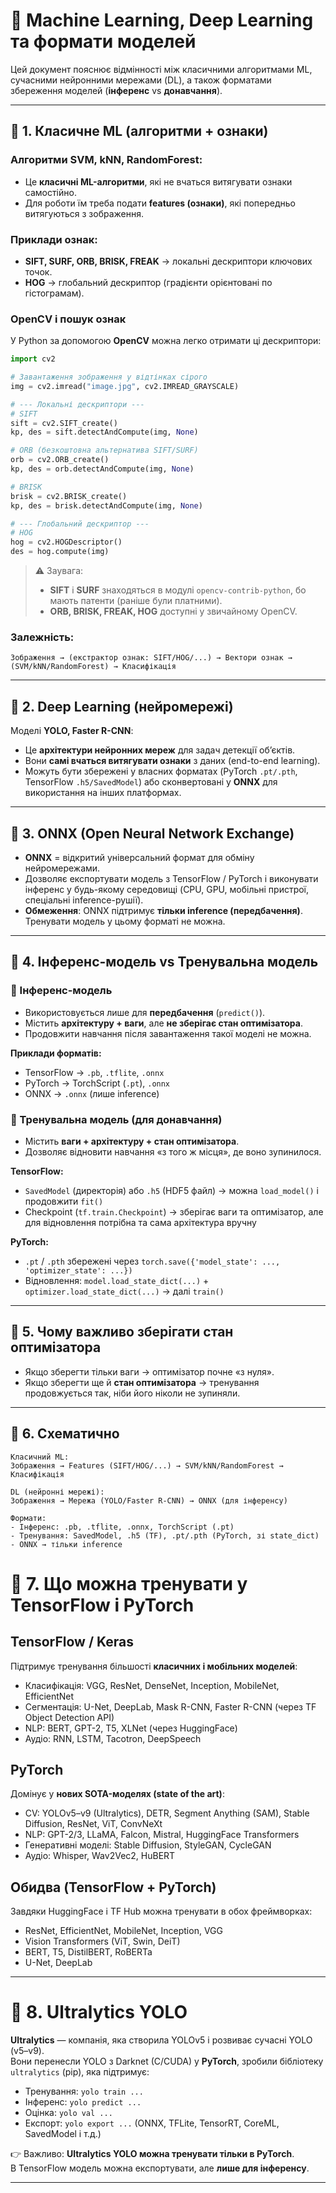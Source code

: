 # 📘 Machine Learning, Deep Learning та формати моделей

Цей документ пояснює відмінності між класичними алгоритмами ML, сучасними нейронними мережами (DL), а також форматами збереження моделей (**інференс** vs **донавчання**).  

---

## 🔹 1. Класичне ML (алгоритми + ознаки)

### Алгоритми **SVM, kNN, RandomForest**:
- Це **класичні ML-алгоритми**, які не вчаться витягувати ознаки самостійно.  
- Для роботи їм треба подати **features (ознаки)**, які попередньо витягуються з зображення.  

### Приклади ознак:
- **SIFT, SURF, ORB, BRISK, FREAK** → локальні дескриптори ключових точок.  
- **HOG** → глобальний дескриптор (градієнти орієнтовані по гістограмам).  

### OpenCV і пошук ознак
У Python за допомогою **OpenCV** можна легко отримати ці дескриптори:  

```python
import cv2

# Завантаження зображення у відтінках сірого
img = cv2.imread("image.jpg", cv2.IMREAD_GRAYSCALE)

# --- Локальні дескриптори ---
# SIFT
sift = cv2.SIFT_create()
kp, des = sift.detectAndCompute(img, None)

# ORB (безкоштовна альтернатива SIFT/SURF)
orb = cv2.ORB_create()
kp, des = orb.detectAndCompute(img, None)

# BRISK
brisk = cv2.BRISK_create()
kp, des = brisk.detectAndCompute(img, None)

# --- Глобальний дескриптор ---
# HOG
hog = cv2.HOGDescriptor()
des = hog.compute(img)
```

> ⚠️ Заувага:  
> - **SIFT** і **SURF** знаходяться в модулі `opencv-contrib-python`, бо мають патенти (раніше були платними).  
> - **ORB, BRISK, FREAK, HOG** доступні у звичайному OpenCV.  


### Залежність:
```
Зображення → (екстрактор ознак: SIFT/HOG/...) → Вектори ознак → (SVM/kNN/RandomForest) → Класифікація
```

---

## 🔹 2. Deep Learning (нейромережі)

Моделі **YOLO, Faster R-CNN**:
- Це **архітектури нейронних мереж** для задач детекції об’єктів.  
- Вони **самі вчаться витягувати ознаки** з даних (end-to-end learning).  
- Можуть бути збережені у власних форматах (PyTorch `.pt/.pth`, TensorFlow `.h5/SavedModel`) або сконвертовані у **ONNX** для використання на інших платформах.  

---

## 🔹 3. ONNX (Open Neural Network Exchange)

- **ONNX** = відкритий універсальний формат для обміну нейромережами.  
- Дозволяє експортувати модель з TensorFlow / PyTorch і виконувати інференс у будь-якому середовищі (CPU, GPU, мобільні пристрої, спеціальні inference-рушії).  
- **Обмеження**: ONNX підтримує **тільки inference (передбачення)**. Тренувати модель у цьому форматі не можна.  

---

## 🔹 4. Інференс-модель vs Тренувальна модель

### 📌 Інференс-модель
- Використовується лише для **передбачення** (`predict()`).  
- Містить **архітектуру + ваги**, але **не зберігає стан оптимізатора**.  
- Продовжити навчання після завантаження такої моделі не можна.  

**Приклади форматів:**
- TensorFlow → `.pb`, `.tflite`, `.onnx`  
- PyTorch → TorchScript (`.pt`), `.onnx`  
- ONNX → `.onnx` (лише inference)  

### 📌 Тренувальна модель (для донавчання)
- Містить **ваги + архітектуру + стан оптимізатора**.  
- Дозволяє відновити навчання «з того ж місця», де воно зупинилося.  

**TensorFlow:**
- `SavedModel` (директорія) або `.h5` (HDF5 файл) → можна `load_model()` і продовжити `fit()`  
- Checkpoint (`tf.train.Checkpoint`) → зберігає ваги та оптимізатор, але для відновлення потрібна та сама архітектура вручну  

**PyTorch:**
- `.pt` / `.pth` збережені через `torch.save({'model_state': ..., 'optimizer_state': ...})`  
- Відновлення: `model.load_state_dict(...)` + `optimizer.load_state_dict(...)` → далі `train()`  

---

## 🔹 5. Чому важливо зберігати стан оптимізатора
- Якщо зберегти тільки ваги → оптимізатор почне «з нуля».  
- Якщо зберегти ще й **стан оптимізатора** → тренування продовжується так, ніби його ніколи не зупиняли.  

---

## 🔹 6. Схематично

```
Класичний ML:
Зображення → Features (SIFT/HOG/...) → SVM/kNN/RandomForest → Класифікація

DL (нейронні мережі):
Зображення → Мережа (YOLO/Faster R-CNN) → ONNX (для інференсу)

Формати:
- Інференс: .pb, .tflite, .onnx, TorchScript (.pt)
- Тренування: SavedModel, .h5 (TF), .pt/.pth (PyTorch, зі state_dict)
- ONNX → тільки inference
```

# 🔹 7. Що можна тренувати у TensorFlow і PyTorch

## TensorFlow / Keras
Підтримує тренування більшості **класичних і мобільних моделей**:  
- Класифікація: VGG, ResNet, DenseNet, Inception, MobileNet, EfficientNet  
- Сегментація: U-Net, DeepLab, Mask R-CNN, Faster R-CNN (через TF Object Detection API)  
- NLP: BERT, GPT-2, T5, XLNet (через HuggingFace)  
- Аудіо: RNN, LSTM, Tacotron, DeepSpeech  

## PyTorch
Домінує у **нових SOTA-моделях (state of the art)**:  
- CV: YOLOv5–v9 (Ultralytics), DETR, Segment Anything (SAM), Stable Diffusion, ResNet, ViT, ConvNeXt  
- NLP: GPT-2/3, LLaMA, Falcon, Mistral, HuggingFace Transformers  
- Генеративні моделі: Stable Diffusion, StyleGAN, CycleGAN  
- Аудіо: Whisper, Wav2Vec2, HuBERT  

## Обидва (TensorFlow + PyTorch)
Завдяки HuggingFace і TF Hub можна тренувати в обох фреймворках:  
- ResNet, EfficientNet, MobileNet, Inception, VGG  
- Vision Transformers (ViT, Swin, DeiT)  
- BERT, T5, DistilBERT, RoBERTa  
- U-Net, DeepLab  

---

# 🔹 8. Ultralytics YOLO

**Ultralytics** — компанія, яка створила YOLOv5 і розвиває сучасні YOLO (v5–v9).  
Вони перенесли YOLO з Darknet (C/CUDA) у **PyTorch**, зробили бібліотеку `ultralytics` (pip), яка підтримує:  

- Тренування: `yolo train ...`  
- Інференс: `yolo predict ...`  
- Оцінка: `yolo val ...`  
- Експорт: `yolo export ...` (ONNX, TFLite, TensorRT, CoreML, SavedModel і т.д.)  

👉 Важливо: **Ultralytics YOLO можна тренувати тільки в PyTorch**.  
В TensorFlow модель можна експортувати, але **лише для інференсу**.  

---
